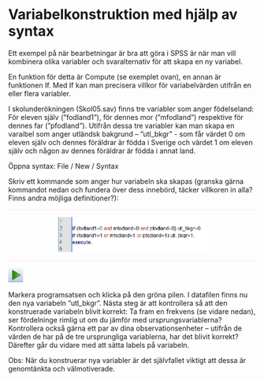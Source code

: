# Variabelkonstruktion med hjälp av syntax

Ett exempel på när bearbetningar är bra att göra i SPSS är när man vill kombinera olika variabler och
svaralternativ för att skapa en ny variabel.

En funktion för detta är Compute (se exemplet ovan), en annan är funktionen If. Med If kan man
precisera villkor för variabelvärden utifrån en eller flera variabler.

I skolunderökningen (Skol05.sav) finns tre variabler som anger födelseland: För eleven själv
(”fodland1”), för dennes mor (”mfodland”) respektive för dennes far (”pfodland”). Utifrån dessa tre
variabler kan man skapa en varaibel som anger utländsk bakgrund – ”utl_bkgr” - som får värdet 0 om
eleven själv och dennes föräldrar är födda i Sverige och värdet 1 om eleven själv och någon av dennes
föräldrar är födda i annat land.

Öppna syntax: File / New / Syntax

Skriv ett kommande som anger hur variabeln ska skapas (granska gärna kommandot nedan och fundera
över dess innebörd, täcker villkoren in alla? Finns andra möjliga definitioner?):

<hr style="height:2px;border-width:0;color:gray;background-color:LavenderBlush">

<center><img src="images/syntax4.png" width="60%" height="60%"/></center>

<hr style="height:2px;border-width:0;color:gray;background-color:LavenderBlush">


<img src="images/syntax5.png" class="cover"/><p>Markera programsatsen och klicka på den gröna pilen. I datafilen finns nu den nya variabeln ”utl_bkgr”. Nästa steg är att kontrollera så att den konstruerade
variabeln blivit korrekt: Ta fram en frekvens (se vidare nedan), ser fördelninge rimlig ut om du jämför
med ursprungsvariablerna? Kontrollera också gärna ett par av dina observationsenheter – utifrån de
värden de har på de tre ursprungliga variablerna, har det blivit korrekt? Därefter går du vidare med att
sätta labels på variabeln.</p>

Obs: När du konstruerar nya variabler är det självfallet viktigt att dessa är genomtänkta och
välmotiverade.
